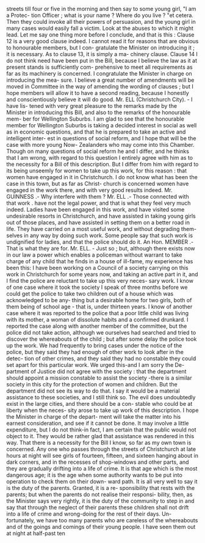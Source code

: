 streets till four or five in the morning and then say to some young girl, "I am a Protec- tion Officer ; what is your name ? Where do you live ? "et cetera. Then they could invoke all their powers of persuasion, and the young girl in many cases would easily fall a victim. Look at the abuses to which it might lead. Let me say one thing more before I conclude, and that is this : Clause 12 is a very good clause indeed. I cannot read it for reasons that are obvious to honourable members, but I con- gratulate the Minister on introducing it ; it is necessary. As to clause 13, it is simply a ma- chinery clause. Clause 14 I do not think need have been put in the Bill, because I believe the law as it at present stands is sufficiently com- prehensive to meet all requirements as far as its machinery is concerned. I congratulate the Minister in charge on introducing the mea- sure. I believe a great number of amendments will be moved in Committee in the way of amending the wording of clauses ; but I hope members will allow it to have a second reading, because I honestly and conscientiously believe it will do good. Mr. ELL (Christchurch City). - I have lis- tened with very great pleasure to the remarks made by the Minister in introducing this Bill, and also to the remarks of the honourable mem- ber for Wellington Suburbs. I am glad to see that the honourable member for Wellington Suburbs is taking a decided interest in social as well as in economic questions, and that he is prepared to take an active and intelligent inter- est in questions of social reform, and I hope that will be the case with more young Now- Zealanders who may come into this Chamber. Though on many questions of social reform he and I differ, and he thinks that I am wrong, with regard to this question I entirely agree with him as to the necessity for a Bill of this description. But I differ from him with regard to its being unseemly for women to take up this work, for this reason : that women have engaged in it in Christchurch. I do not know what has been the case in this town, but as far as Christ- church is concerned women have engaged in the work there, and with very good results indeed. Mr. GUINNESS .- Why interfere with them ? Mr. ELL .- Those connected with that work . have not the legal power, and that is what they feel very much indeed. Ladies have been engaged in this work, and have visited some undesirable resorts in Christchurch, and have assisted in taking young girls out of those places, and have assisted in setting them on a better road in life. They have carried on a most useful work, and without degrading them- selves in any way by doing such work. Some people say that such work is undignified for ladies, and that the police should do it. An Hon. MEMBER .- That is what they are for. Mr. ELL. - Just so ; but, although there exists now in our law a power which enables a policeman without warrant to take charge of any child that he finds in a house of ill-fame, my experience has been this: I have been working on a Council of a society carrying on this work in Christchurch for some years now, and taking an active part in it, and I find the police are reluctant to take up this very neces- sary work. I know of one case where it took the society I speak of three months before we could get the police to take two children out of a house which was acknowledged to be any- thing but a desirable home for two girls, both of them being of school age - that is, under thirteen years. I know of another case where it was reported to the police that a poor little child was living with its mother, a woman of dissolute habits and a confirmed drunkard. I reported the case along with another member of the committee, but the police did not take action, although we ourselves had searched and tried to discover the whereabouts of the child ; but after some delay the police took up the work. We had frequently to bring cases under the notice of the police, but they said they had enough of other work to look after in the detec- tion of other crimes, and they said they had no constable they could set apart for this particular work. We urged this-and I am sorry the De- partment of Justice did not agree with the society : that the department should appoint a mission constable to assist the society -there is a similar society in this city for the protection of women and children. But the department did not see its way to do that. I say it would be a material assistance to these societies, and I still think so. The evil does undoubtedly exist in the large cities, and there should be a con- stable who could be at liberty when the neces- sity arose to take up work of this description. I hope the Minister in charge of the depart- ment will take the matter into his earnest consideration, and see if it cannot be done. It may involve a little expenditure, but I do not think-in fact, I am certain that the public would not object to it. They would be rather glad that assistance was rendered in this way. That there is a necessity for the Bill I know, so far as my own town is concerned. Any one who passes through the streets of Christchurch at late hours at night will see girls of fourteen, fifteen, and sixteen hanging about in dark corners, and in the recesses of shop-windows and other parts, and they are gradually drifting into a life of crime. It is that age which is the most dangerous age; it is the age when some authority wants to be put into operation to check them on their down- ward path. It is all very well to say it is the duty of the parents. Granted, it is a re- sponsibility that rests with the parents; but when the parents do not realise their responsi- bility, then, as the Minister says very rightly, it is the duty of the community to step in and say that through the neglect of their parents these children shall not drift into a life of crime and wrong-doing for the rest of their days. Un- fortunately, we have too many parents who are careless of the whereabouts and of the goings and comings of their young people. I have seen them out at night at half-past ten 